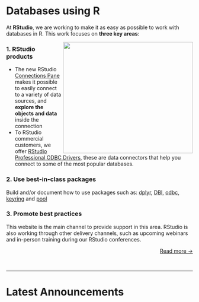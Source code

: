 
# Databases using R

At **RStudio**, we are working to make it as easy as possible to work with databases in R. This work focuses on **three key areas**:


<div>
  <img src="/homepage/connection.png"   align="right" height="300" width="350">
</div>

### 1. RStudio products

- The new RStudio [Connections Pane](/connections) makes it possible to easily connect to a variety of data sources, and **explore the objects and data** inside the connection 
- To RStudio commercial customers, we offer [RStudio Professional ODBC Drivers](/rstudio/pro-drivers), these are data connectors that help you connect to some of the most popular databases.

### 2. Use best-in-class packages

Build and/or document how to use packages such as: [dplyr](/dplyr), [DBI](/dbi), [odbc](/odbc), [keyring](/best-practices/managing-credentials/) and [pool](/pool)


### 3. Promote best practices

This website is the main channel to provide support in this area.  RStudio is also working through other delivery channels, such as upcoming webinars and in-person training during our RStudio conferences.

<p align = "right">
  <a href="overview" class="more" title="Read More...">Read more &rarr;</a>
</p>


</br>

<hr>

# Latest Announcements 